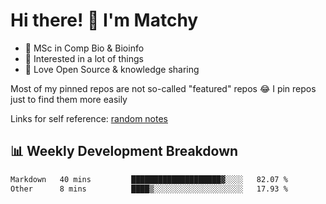 # Hi there! 👋 I'm Matchy

- 🧬 MSc in Comp Bio & Bioinfo
- 🎈 Interested in a lot of things
- 💜 Love Open Source & knowledge sharing

Most of my pinned repos are not so-called "featured" repos 😂 I pin repos just to find them more easily

Links for self reference: [random notes](https://matchy233.github.io/random-notes)

## 📊 Weekly Development Breakdown

<!--START_SECTION:waka-->

```txt
Markdown   40 mins         ████████████████████▓░░░░   82.07 %
Other      8 mins          ████▒░░░░░░░░░░░░░░░░░░░░   17.93 %
```

<!--END_SECTION:waka-->

